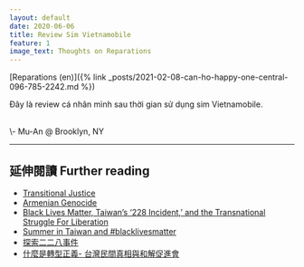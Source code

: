 ```yaml
---
layout: default
date: 2020-06-06
title: Review Sim Vietnamobile
feature: 1
image_text: Thoughts on Reparations
---
```


[Reparations (en)]({% link _posts/2021-02-08-can-ho-happy-one-central-096-785-2242.md %})

Đây là review cá nhân mình sau thời gian sử dụng sim Vietnamobile.


<br>
\- Mu-An @ Brooklyn, NY

---

## 延伸閱讀 Further reading

- [Transitional Justice](https://en.wikipedia.org/wiki/Transitional_justice)
- [Armenian Genocide](https://en.wikipedia.org/wiki/Armenian_Genocide)
- [Black Lives Matter, Taiwan’s ‘228 Incident,’ and the Transnational Struggle For Liberation](http://blackyouthproject.com/black-lives-matter-taiwans-228-incident-and-the-transnational-struggle-for-liberation/)
- [Summer in Taiwan and #blacklivesmatter](http://www.taiwaneseamerican.org/2016/07/taiwan-blacklivesmatter/)
- [探索二二八事件](https://228memorialmuseum.gov.taipei/cp.aspx?n=5FD2DBAFF988BC0B)
- [什麼是轉型正義- 台灣民間真相與和解促進會](https://taiwantrc.org/transitional-justice/)
